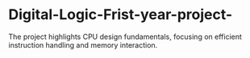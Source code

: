 # Digital-Logic-Frist-year-project-
The project highlights CPU design fundamentals, focusing on efficient instruction handling and memory interaction.
